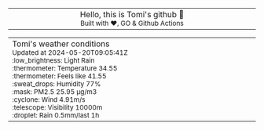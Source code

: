 
<div align="center">
<table>
<tbody>
<td align="center">
<img width="2000" height="0"><br>
Hello, this is Tomi's github 👋<br>
<sup>Built with ❤️, GO & Github Actions</sup><br>
<img width="2000" height="0">
</td>
</tbody>
</table>
</div>
<table>
<tbody>
<td align="left">
<img width="2000" height="0"><br>
Tomi's weather conditions<br>
<sup>Updated at 2024-05-20T09:05:41Z</sup><br>
<sup>:low_brightness: Light Rain</sup><br>
<sup>:thermometer: Temperature 34.55 </sup><br>
<sup>:thermometer: Feels like 41.55</sup><br>
<sup>:sweat_drops: Humidity 77%</sup><br>
<sup>:mask: PM2.5 25.95 μg/m3</sup><br>
<sup>:cyclone: Wind 4.91m/s </sup><br>
<sup>:telescope: Visibility 10000m </sup><br>
<sup>:droplet: Rain 0.5mm/last 1h </sup><br>
<img width="2000" height="0">
</td>
<td align="left">
<img width="2000" height="0"><br>
<br>
<img width="2000" height="0">
</td>
</tbody>
</table>
</div>
    